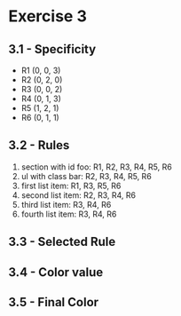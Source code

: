 # Exercise 3

## 3.1 - Specificity

- R1 (0, 0, 3)
- R2 (0, 2, 0)
- R3 (0, 0, 2)
- R4 (0, 1, 3)
- R5 (1, 2, 1)
- R6 (0, 1, 1)

## 3.2 - Rules

1. section with id foo: R1, R2, R3, R4, R5, R6
2. ul with class bar: R2, R3, R4, R5, R6
3. first list item: R1, R3, R5, R6
4. second list item: R2, R3, R4, R6
5. third list item: R3, R4, R6
6. fourth list item: R3, R4, R6

## 3.3 - Selected Rule



## 3.4 - Color value



## 3.5 - Final Color

